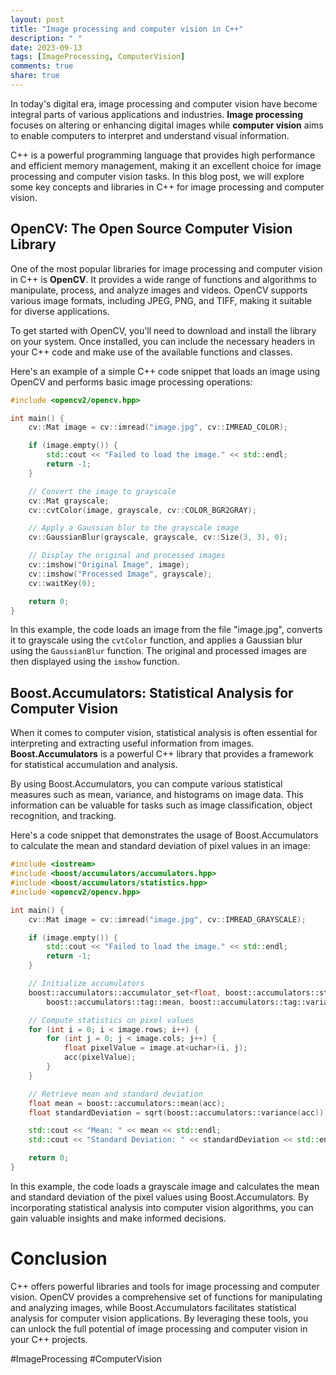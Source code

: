 ```yaml
---
layout: post
title: "Image processing and computer vision in C++"
description: " "
date: 2023-09-13
tags: [ImageProcessing, ComputerVision]
comments: true
share: true
---
```


In today's digital era, image processing and computer vision have become integral parts of various applications and industries. **Image processing** focuses on altering or enhancing digital images while **computer vision** aims to enable computers to interpret and understand visual information.

C++ is a powerful programming language that provides high performance and efficient memory management, making it an excellent choice for image processing and computer vision tasks. In this blog post, we will explore some key concepts and libraries in C++ for image processing and computer vision.

## OpenCV: The Open Source Computer Vision Library

One of the most popular libraries for image processing and computer vision in C++ is **OpenCV**. It provides a wide range of functions and algorithms to manipulate, process, and analyze images and videos. OpenCV supports various image formats, including JPEG, PNG, and TIFF, making it suitable for diverse applications.

To get started with OpenCV, you'll need to download and install the library on your system. Once installed, you can include the necessary headers in your C++ code and make use of the available functions and classes.

Here's an example of a simple C++ code snippet that loads an image using OpenCV and performs basic image processing operations:

```cpp
#include <opencv2/opencv.hpp>

int main() {
    cv::Mat image = cv::imread("image.jpg", cv::IMREAD_COLOR);

    if (image.empty()) {
        std::cout << "Failed to load the image." << std::endl;
        return -1;
    }

    // Convert the image to grayscale
    cv::Mat grayscale;
    cv::cvtColor(image, grayscale, cv::COLOR_BGR2GRAY);

    // Apply a Gaussian blur to the grayscale image
    cv::GaussianBlur(grayscale, grayscale, cv::Size(3, 3), 0);

    // Display the original and processed images
    cv::imshow("Original Image", image);
    cv::imshow("Processed Image", grayscale);
    cv::waitKey(0);

    return 0;
}
```

In this example, the code loads an image from the file "image.jpg", converts it to grayscale using the `cvtColor` function, and applies a Gaussian blur using the `GaussianBlur` function. The original and processed images are then displayed using the `imshow` function.

## Boost.Accumulators: Statistical Analysis for Computer Vision

When it comes to computer vision, statistical analysis is often essential for interpreting and extracting useful information from images. **Boost.Accumulators** is a powerful C++ library that provides a framework for statistical accumulation and analysis.

By using Boost.Accumulators, you can compute various statistical measures such as mean, variance, and histograms on image data. This information can be valuable for tasks such as image classification, object recognition, and tracking.

Here's a code snippet that demonstrates the usage of Boost.Accumulators to calculate the mean and standard deviation of pixel values in an image:

```cpp
#include <iostream>
#include <boost/accumulators/accumulators.hpp>
#include <boost/accumulators/statistics.hpp>
#include <opencv2/opencv.hpp>

int main() {
    cv::Mat image = cv::imread("image.jpg", cv::IMREAD_GRAYSCALE);

    if (image.empty()) {
        std::cout << "Failed to load the image." << std::endl;
        return -1;
    }

    // Initialize accumulators
    boost::accumulators::accumulator_set<float, boost::accumulators::stats<
        boost::accumulators::tag::mean, boost::accumulators::tag::variance>> acc;

    // Compute statistics on pixel values
    for (int i = 0; i < image.rows; i++) {
        for (int j = 0; j < image.cols; j++) {
            float pixelValue = image.at<uchar>(i, j);
            acc(pixelValue);
        }
    }

    // Retrieve mean and standard deviation
    float mean = boost::accumulators::mean(acc);
    float standardDeviation = sqrt(boost::accumulators::variance(acc));

    std::cout << "Mean: " << mean << std::endl;
    std::cout << "Standard Deviation: " << standardDeviation << std::endl;

    return 0;
}
```

In this example, the code loads a grayscale image and calculates the mean and standard deviation of the pixel values using Boost.Accumulators. By incorporating statistical analysis into computer vision algorithms, you can gain valuable insights and make informed decisions.

# Conclusion

C++ offers powerful libraries and tools for image processing and computer vision. OpenCV provides a comprehensive set of functions for manipulating and analyzing images, while Boost.Accumulators facilitates statistical analysis for computer vision applications. By leveraging these tools, you can unlock the full potential of image processing and computer vision in your C++ projects.

#ImageProcessing #ComputerVision